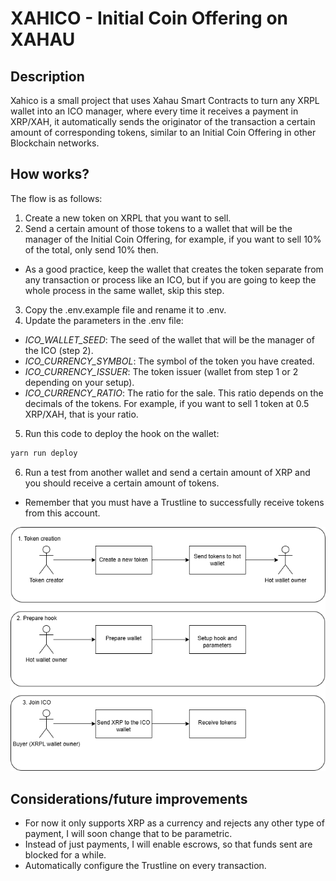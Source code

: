 # XAHICO - Initial Coin Offering on XAHAU

## Description 

Xahico is a small project that uses Xahau Smart Contracts to turn any XRPL wallet into an ICO manager, where every time it receives a payment in XRP/XAH, it automatically sends the originator of the transaction a certain amount of corresponding tokens, similar to an Initial Coin Offering in other Blockchain networks.

## How works? 

The flow is as follows:

1. Create a new token on XRPL that you want to sell.
2. Send a certain amount of those tokens to a wallet that will be the manager of the Initial Coin Offering, for example, if you want to sell 10% of the total, only send 10% then.
- As a good practice, keep the wallet that creates the token separate from any transaction or process like an ICO, but if you are going to keep the whole process in the same wallet, skip this step.
3. Copy the .env.example file and rename it to .env.
4. Update the parameters in the .env file:
- _ICO_WALLET_SEED_: The seed of the wallet that will be the manager of the ICO (step 2).
- _ICO_CURRENCY_SYMBOL_: The symbol of the token you have created.
- _ICO_CURRENCY_ISSUER_: The token issuer (wallet from step 1 or 2 depending on your setup).
- _ICO_CURRENCY_RATIO_: The ratio for the sale. This ratio depends on the decimals of the tokens. For example, if you want to sell 1 token at 0.5 XRP/XAH, that is your ratio.
5. Run this code to deploy the hook on the wallet: 
```sh
yarn run deploy
```
6. Run a test from another wallet and send a certain amount of XRP and you should receive a certain amount of tokens.
- Remember that you must have a Trustline to successfully receive tokens from this account.

![Flow XAHICO](./flow.png)


## Considerations/future improvements

- For now it only supports XRP as a currency and rejects any other type of payment, I will soon change that to be parametric.
- Instead of just payments, I will enable escrows, so that funds sent are blocked for a while.
- Automatically configure the Trustline on every transaction.